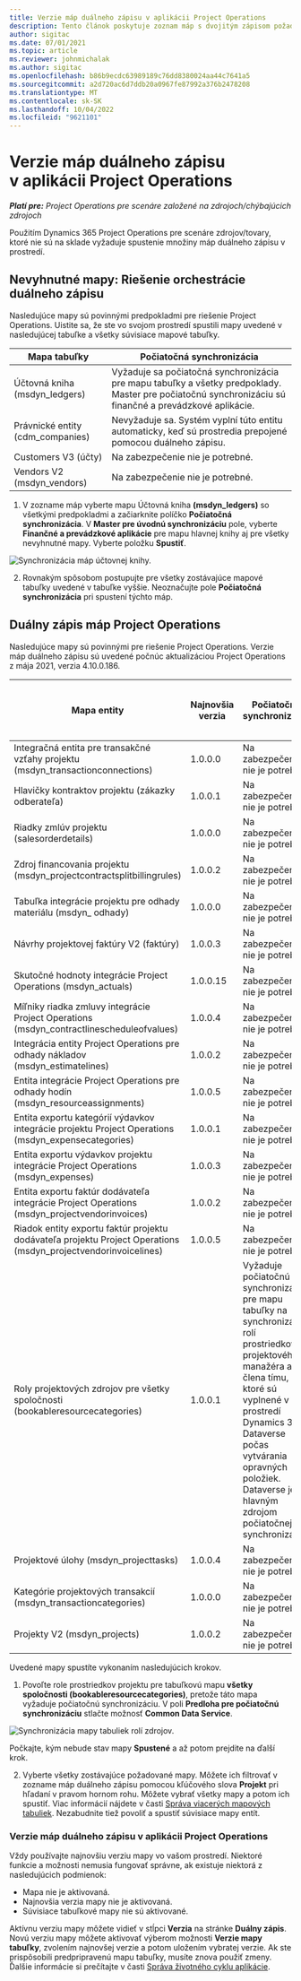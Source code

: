 ```yaml
---
title: Verzie máp duálneho zápisu v aplikácii Project Operations
description: Tento článok poskytuje zoznam máp s dvojitým zápisom požadovaných pre Dynamics 365 Project Operations.
author: sigitac
ms.date: 07/01/2021
ms.topic: article
ms.reviewer: johnmichalak
ms.author: sigitac
ms.openlocfilehash: b86b9ecdc63989189c76dd8380024aa44c7641a5
ms.sourcegitcommit: a2d720ac6d7ddb20a0967fe87992a376b2478208
ms.translationtype: MT
ms.contentlocale: sk-SK
ms.lasthandoff: 10/04/2022
ms.locfileid: "9621101"
---
```

# <a name="project-operations-dual-write-map-versions"></a>Verzie máp duálneho zápisu v aplikácii Project Operations

_**Platí pre:** Project Operations pre scenáre založené na zdrojoch/chýbajúcich zdrojoch_

Použitím Dynamics 365 Project Operations pre scenáre zdrojov/tovary, ktoré nie sú na sklade vyžaduje spustenie množiny máp duálneho zápisu v prostredí. 

## <a name="prerequisite-maps-dual-write-orchestration-solution"></a>Nevyhnutné mapy: Riešenie orchestrácie duálneho zápisu

Nasledujúce mapy sú povinnými predpokladmi pre riešenie Project Operations. Uistite sa, že ste vo svojom prostredí spustili mapy uvedené v nasledujúcej tabuľke a všetky súvisiace mapové tabuľky.

| Mapa tabuľky | Počiatočná synchronizácia |
| --- | --- |
| Účtovná kniha (msdyn_ledgers) | Vyžaduje sa počiatočná synchronizácia pre mapu tabuľky a všetky predpoklady. Master pre počiatočnú synchronizáciu sú finančné a prevádzkové aplikácie. |
| Právnické entity (cdm_companies) | Nevyžaduje sa. Systém vyplní túto entitu automaticky, keď sú prostredia prepojené pomocou duálneho zápisu. |
| Customers V3 (účty) | Na zabezpečenie nie je potrebné. |
| Vendors V2 (msdyn_vendors) | Na zabezpečenie nie je potrebné. |

1. V zozname máp vyberte mapu Účtovná kniha **(msdyn\_ledgers)** so všetkými predpokladmi a začiarknite políčko **Počiatočná synchronizácia**. V **Master pre úvodnú synchronizáciu** pole, vyberte **Finančné a prevádzkové aplikácie** pre mapu hlavnej knihy aj pre všetky nevyhnutné mapy. Vyberte položku **Spustiť**.

![Synchronizácia máp účtovnej knihy.](media/DW6.png)

2. Rovnakým spôsobom postupujte pre všetky zostávajúce mapové tabuľky uvedené v tabuľke vyššie. Neoznačujte pole **Počiatočná synchronizácia** pri spustení týchto máp.

## <a name="project-operations-dual-write-maps"></a>Duálny zápis máp Project Operations

Nasledujúce mapy sú povinnými pre riešenie Project Operations. Verzie máp duálneho zápisu sú uvedené počnúc aktualizáciou Project Operations z mája 2021, verzia 4.10.0.186.

| Mapa entity | Najnovšia verzia | Počiatočná synchronizácia | Požadovaná Dynamics 365 Finance verzia |
| --- | --- | --- | --- |
| Integračná entita pre transakčné vzťahy projektu (msdyn\_transactionconnections) | 1.0.0.0 | Na zabezpečenie nie je potrebné. ||
| Hlavičky kontraktov projektu (zákazky odberateľa) | 1.0.0.1 | Na zabezpečenie nie je potrebné. ||
| Riadky zmlúv projektu (salesorderdetails) | 1.0.0.0 | Na zabezpečenie nie je potrebné. ||
| Zdroj financovania projektu (msdyn_projectcontractsplitbillingrules) | 1.0.0.2 | Na zabezpečenie nie je potrebné. ||
| Tabuľka integrácie projektu pre odhady materiálu (msdyn\_ odhady) | 1.0.0.0 | Na zabezpečenie nie je potrebné. ||
| Návrhy projektovej faktúry V2 (faktúry) | 1.0.0.3 | Na zabezpečenie nie je potrebné. ||
| Skutočné hodnoty integrácie Project Operations (msdyn_actuals) | 1.0.0.15 | Na zabezpečenie nie je potrebné. |10.0.29 alebo novší|
| Míľniky riadka zmluvy integrácie Project Operations (msdyn_contractlinescheduleofvalues) | 1.0.0.4 | Na zabezpečenie nie je potrebné. ||
| Integrácia entity Project Operations pre odhady nákladov (msdyn_estimatelines) | 1.0.0.2 | Na zabezpečenie nie je potrebné. ||
| Entita integrácie Project Operations pre odhady hodín (msdyn_resourceassignments) | 1.0.0.5 | Na zabezpečenie nie je potrebné. ||
| Entita exportu kategórií výdavkov integrácie projektu Project Operations (msdyn_expensecategories) | 1.0.0.1 | Na zabezpečenie nie je potrebné. ||
| Entita exportu výdavkov projektu integrácie Project Operations (msdyn_expenses) | 1.0.0.3 | Na zabezpečenie nie je potrebné. ||
| Entita exportu faktúr dodávateľa integrácie Project Operations (msdyn_projectvendorinvoices) | 1.0.0.2 | Na zabezpečenie nie je potrebné. |10.0.29 alebo novší|
| Riadok entity exportu faktúr projektu dodávateľa projektu Project Operations (msdyn_projectvendorinvoicelines) | 1.0.0.5 | Na zabezpečenie nie je potrebné. | 10.0.29 alebo novší |
| Roly projektových zdrojov pre všetky spoločnosti (bookableresourcecategories) | 1.0.0.1 | Vyžaduje počiatočnú synchronizáciu pre mapu tabuľky na synchronizáciu rolí prostriedkov projektového manažéra a člena tímu, ktoré sú vyplnené v prostredí Dynamics 365 Dataverse počas vytvárania opravných položiek. Dataverse je hlavným zdrojom počiatočnej synchronizácie. ||
| Projektové úlohy (msdyn_projecttasks) | 1.0.0.4 | Na zabezpečenie nie je potrebné. ||
| Kategórie projektových transakcií (msdyn_transactioncategories) | 1.0.0.0 | Na zabezpečenie nie je potrebné. ||
| Projekty V2 (msdyn_projects) | 1.0.0.2 | Na zabezpečenie nie je potrebné. ||

Uvedené mapy spustíte vykonaním nasledujúcich krokov.

1. Povoľte role prostriedkov projektu pre tabuľkovú mapu **všetky spoločnosti (bookableresourcecategories)**, pretože táto mapa vyžaduje počiatočnú synchronizáciu. V poli **Predloha pre počiatočnú synchronizáciu** stlačte možnosť **Common Data Service**. 

 ![Synchronizácia mapy tabuliek rolí zdrojov.](media/6ResourceInitialSync.jpg)

 Počkajte, kým nebude stav mapy **Spustené** a až potom prejdite na ďalší krok.

2. Vyberte všetky zostávajúce požadované mapy. Môžete ich filtrovať v zozname máp duálneho zápisu pomocou kľúčového slova **Projekt** pri hľadaní v pravom hornom rohu. Môžete vybrať všetky mapy a potom ich spustiť. Viac informácií nájdete v časti [Správa viacerých mapových tabuliek](/dynamics365/fin-ops-core/dev-itpro/data-entities/dual-write/multiple-entity-maps). Nezabudnite tiež povoliť a spustiť súvisiace mapy entít.

### <a name="project-operations-dual-write-map-versions"></a>Verzie máp duálneho zápisu v aplikácii Project Operations

Vždy používajte najnovšiu verziu mapy vo vašom prostredí. Niektoré funkcie a možnosti nemusia fungovať správne, ak existuje niektorá z nasledujúcich podmienok:

- Mapa nie je aktivovaná.
- Najnovšia verzia mapy nie je aktivovaná. 
- Súvisiace tabuľkové mapy nie sú aktivované.

Aktívnu verziu mapy môžete vidieť v stĺpci **Verzia** na stránke **Duálny zápis**. Novú verziu mapy môžete aktivovať výberom možnosti **Verzie mapy tabuľky**, zvolením najnovšej verzie a potom uložením vybratej verzie. Ak ste prispôsobili predpripravenú mapu tabuľky, musíte znova použiť zmeny. Ďalšie informácie si prečítajte v časti [Správa životného cyklu aplikácie](/dynamics365/fin-ops-core/dev-itpro/data-entities/dual-write/app-lifecycle-management).
